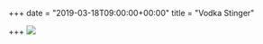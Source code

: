 +++
date = "2019-03-18T09:00:00+00:00"
title = "Vodka Stinger"

+++
![](https://res.cloudinary.com/tobyblog/image/upload/v1552926254/img/CAA2511A-73EF-4D13-8300-ED61D70DAAA0.jpg)